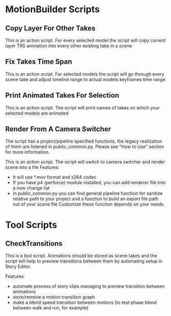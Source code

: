 MotionBuilder Scripts
=====================


Copy Layer For Other Takes
--------------------------

 This is an action script.
  For every selected model the script will copy current layer TRS animation
   into every other existing take in a scene

Fix Takes Time Span
-------------------

  This is an action script.
   For selected models the script will go through every scene take
  and adjust timeline range to actual models keyframes time range


Print Animated Takes For Selection
-----------------------------------
 This is an action script.
  The script will print names of takes on which your selected models are animated

Render From A Camera Switcher
----------------------------
  The script has a project/pipeline specified functions, the legacy realization of them are listened in public_common.py. Please see “How to Use” section for more information.

 This is an action script.
   The script will switch to camera switcher and render scene into a file
  Features:
  * It will use *.mov format and x264 codec
  * If you have p4 (perforce) module installed, you can add renderer file into a new change list
  * in public_common.py you can find general pipeline function for sanitize relative path to your project
       and a function to build an export file path out of your scene file
   Customize these function depends on your needs.
   
Tool Scripts
============

CheckTransitions
----------------
 This is a tool script.
 Animations should be stored as scene takes and the script will help to preview transitions between them by automating setup in Story Editor.
 
 Features:
   * automate process of story clips managing to preview transition between animations
   * store/retreive a motion transition graph
   * make a blend speed transition between motions (to test phase blend between walk and run, for example)

 
